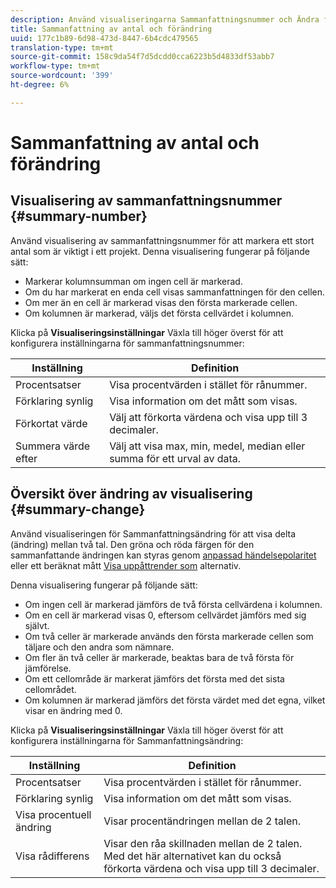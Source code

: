 ```yaml
---
description: Använd visualiseringarna Sammanfattningsnummer och Ändra för att visa viktiga datapunkter i ett projekt.
title: Sammanfattning av antal och förändring
uuid: 177c1b89-6d98-473d-8447-6b4cdc479565
translation-type: tm+mt
source-git-commit: 158c9da54f7d5dcdd0cca6223b5d4833df53abb7
workflow-type: tm+mt
source-wordcount: '399'
ht-degree: 6%

---
```



# Sammanfattning av antal och förändring

## Visualisering av sammanfattningsnummer {#summary-number}

Använd visualisering av sammanfattningsnummer för att markera ett stort antal som är viktigt i ett projekt. Denna visualisering fungerar på följande sätt:

* Markerar kolumnsumman om ingen cell är markerad.
* Om du har markerat en enda cell visas sammanfattningen för den cellen.
* Om mer än en cell är markerad visas den första markerade cellen.
* Om kolumnen är markerad, väljs det första cellvärdet i kolumnen.

Klicka på **Visualiseringsinställningar** Växla till höger överst för att konfigurera inställningarna för sammanfattningsnummer:

| Inställning | Definition |
|--- |--- |
| Procentsatser | Visa procentvärden i stället för rånummer. |
| Förklaring synlig | Visa information om det mått som visas. |
| Förkortat värde | Välj att förkorta värdena och visa upp till 3 decimaler. |
| Summera värde efter | Välj att visa max, min, medel, median eller summa för ett urval av data. |

## Översikt över ändring av visualisering {#summary-change}

Använd visualiseringen för Sammanfattningsändring för att visa delta (ändring) mellan två tal. Den gröna och röda färgen för den sammanfattande ändringen kan styras genom [anpassad händelsepolaritet](https://docs.adobe.com/content/help/en/analytics/admin/admin-tools/success-events/success-event.html) eller ett beräknat mått [Visa uppåttrender som](https://docs.adobe.com/content/help/en/analytics/components/calculated-metrics/calcmetric-workflow/cm-build-metrics.html) alternativ.

Denna visualisering fungerar på följande sätt:

* Om ingen cell är markerad jämförs de två första cellvärdena i kolumnen.
* Om en cell är markerad visas 0, eftersom cellvärdet jämförs med sig självt.
* Om två celler är markerade används den första markerade cellen som täljare och den andra som nämnare.
* Om fler än två celler är markerade, beaktas bara de två första för jämförelse.
* Om ett cellområde är markerat jämförs det första med det sista cellområdet.
* Om kolumnen är markerad jämförs det första värdet med det egna, vilket visar en ändring med 0.

Klicka på **Visualiseringsinställningar** Växla till höger överst för att konfigurera inställningarna för Sammanfattningsändring:

| Inställning | Definition |
|--- |--- |
| Procentsatser | Visa procentvärden i stället för rånummer. |
| Förklaring synlig | Visa information om det mått som visas. |
| Visa procentuell ändring | Visar procentändringen mellan de 2 talen. |
| Visa rådifferens | Visar den råa skillnaden mellan de 2 talen. Med det här alternativet kan du också förkorta värdena och visa upp till 3 decimaler. |
